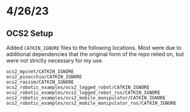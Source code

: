# 4/26/23
## OCS2 Setup
Added `CATKIN_IGNORE` files to the following locations. Most were due to additional dependencies
that the original form of the repo relied on, but were not striclty necessary for my use
```
ocs2_mpcnet/CATKIN_IGNORE
ocs2_pinocchio/CATKIN_IGNORE
ocs2_raisim/CATKIN_IGNORE
ocs2_robotic_examples/ocs2_legged_robot/CATKIN_IGNORE
ocs2_robotic_examples/ocs2_legged_robot_ros/CATKIN_IGNORE
ocs2_robotic_examples/ocs2_mobile_manipulator/CATKIN_IGNORE
ocs2_robotic_examples/ocs2_mobile_manipulator_ros/CATKIN_IGNORE
```